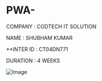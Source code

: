 # PWA-


COMPANY : CODTECH IT SOLUTION

NAME : SHUBHAM KUMAR

**INTER ID : CT04DN771

DURATION : 4 WEEKS



![Image](https://github.com/user-attachments/assets/65d49d5f-08f7-4d0e-b93b-5421adb33809)
